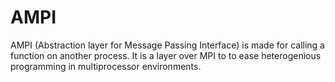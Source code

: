 AMPI
====
AMPI (Abstraction layer for Message Passing Interface) is made for calling a function on another process.  It is a layer over MPI to to ease heterogenious programming in multiprocessor environments.

